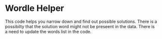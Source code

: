 <h1>Wordle Helper</h1>
This code helps you narrow down and find out possible solutions. There is a possibilty that the solution word might not be preseent in the data. There is a need to update the words list in the code.
